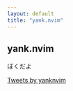 ```yaml
---
layout: default
title: "yank.nvim"
---
```


## yank.nvim
ぼくだよ

<a class="twitter-timeline" data-width="350" data-height="300" data-theme="light" href="https://twitter.com/yanknvim?ref_src=twsrc%5Etfw">Tweets by yanknvim</a> <script async src="https://platform.twitter.com/widgets.js" charset="utf-8"></script>
